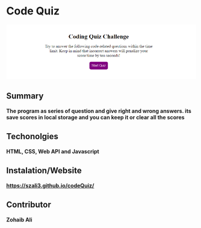# Code Quiz

![Screenshot](codeQuizPage.PNG)

## Summary
#### The program as series of question and give right and wrong answers. its save scores in local storage and you can keep it or clear all the scores

## Techonolgies
#### HTML, CSS, Web API and Javascript

## Instalation/Website
#### https://szali3.github.io/codeQuiz/

## Contributor
#### Zohaib Ali
